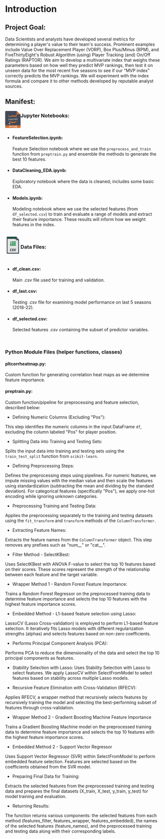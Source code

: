 # **Introduction**

## **Project Goal**:
Data Scientists and analysts have developed several metrics for determining a player's value to their team's success. Prominent examples include Value Over Replacement Player (VORP), Box Plus/Minus (BPM), and FiveThirtyEight's Robust Algorithm (using) Player Tracking (and) On/Off Ratings (RAPTOR)​. We aim to develop a multivariate index that weighs these parameters based on how well they predict MVP rankings, then test it on unseen data for the most recent five seasons to see if our "MVP index" correctly predicts the MVP rankings.​ We will experiment with the index formula and compare it to other methods developed by reputable analyst sources.

## **Manifest**:

<img src="ipynb.png" align="left" width="50" height="55" />

### **Jupyter Notebooks**:
<br>

- #### FeatureSelection.ipynb:

  Feature Selection notebook where we use the `preprocess_and_train` function from `preptrain.py` and ensemble the methods to generate the best 10 features.
  
- #### DataCleaning_EDA.ipynb:
  
  Exploratory notebook where the data is cleaned; includes some basic EDA.

- #### Models.ipynb:

  Modeling notebook where we use the selected features (from `df_selected.csv`) to train and evaluate a range of models and extract their feature importance. These results will inform how we weight features in the index.
<br>

<img src="csv.png" align="left" width="50" height="55" />

### **Data Files**:
<br>

- #### df_clean.csv:
  
  Main .csv file used for training and validation.

- #### df_last.csv:
  
  Testing .csv file for examining model performance on last 5 seasons (2018-22).

- #### df_selected.csv:

  Selected features .csv containing the subset of predictor variables.
<br>

### **Python Module Files (helper functions, classes)**

#### pltcorrheatmap.py:
  
Custom function for generating correlation heat maps as we determine feature importance.

#### preptrain.py:
  
Custom function/pipeline for preprocessing and feature selection, described below:

- Defining Numeric Columns (Excluding "Pos"):

This step identifies the numeric columns in the input DataFrame `df`, excluding the column labeled "Pos" for player position.

- Splitting Data into Training and Testing Sets:

Splits the input data into training and testing sets using the `train_test_split` function from `scikit-learn`.

- Defining Preprocessing Steps:

Defines the preprocessing steps using pipelines. For numeric features, we impute missing values with the median value and then scale the features using standardization (subtracting the mean and dividing by the standard deviation). For categorical features (specifically "Pos"), we apply one-hot encoding while ignoring unknown categories.

- Preprocessing Training and Testing Data:

Applies the preprocessing separately to the training and testing datasets using the `fit_transform` and `transform` methods of the `ColumnTransformer`.

- Extracting Feature Names:

Extracts the feature names from the `ColumnTransformer` object. This step removes any prefixes such as "num__" or "cat__".

- Filter Method - SelectKBest:

Uses SelectKBest with ANOVA F-value to select the top 10 features based on their scores. These scores represent the strength of the relationship between each feature and the target variable.

- Wrapper Method 1 - Random Forest Feature Importance:

Trains a Random Forest Regressor on the preprocessed training data to determine feature importance and selects the top 10 features with the highest feature importance scores.

- Embedded Method - L1-based feature selection using Lasso:

LassoCV (Lasso Cross-validation) is employed to perform L1-based feature selection. It iteratively fits Lasso models with different regularization strengths (alphas) and selects features based on non-zero coefficients.

- Performs Principal Component Analysis (PCA):

Performs PCA to reduce the dimensionality of the data and select the top 10 principal components as features.

- Stability Selection with Lasso:
Uses Stability Selection with Lasso to select features. We apply LassoCV within SelectFromModel to select features based on stability across multiple Lasso models.

- Recursive Feature Elimination with Cross-Validation (RFECV):

Applies RFECV, a wrapper method that recursively selects features by recursively training the model and selecting the best-performing subset of features through cross-validation.

- Wrapper Method 2 - Gradient Boosting Machine Feature Importance

Trains a Gradient Boosting Machine model on the preprocessed training data to determine feature importance and selects the top 10 features with the highest feature importance scores.

- Embedded Method 2 - Support Vector Regressor

Uses Support Vector Regressor (SVR) within SelectFromModel to perform embedded feature selection. Features are selected based on the coefficients obtained from the SVR model.

- Preparing Final Data for Training:

Extracts the selected features from the preprocessed training and testing data and prepares the final datasets (X_train, X_test, y_train, y_test) for model training and evaluation.

- Returning Results:

The function returns various components: the selected features from each method (features_filter, features_wrapper, features_embedded), the names of the selected features (feature_names), and the preprocessed training and testing data along with their corresponding labels.
